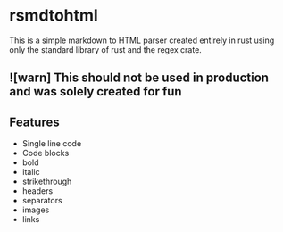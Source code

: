 # rsmdtohtml

This is a simple markdown to HTML parser created entirely in rust using only the standard library of rust and the regex crate.

## ![warn] This should not be used in production and was solely created for fun

## Features

- Single line code 
- Code blocks
- bold 
- italic
- strikethrough 
- headers
- separators
- images
- links
